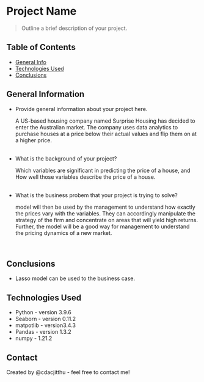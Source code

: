 # Project Name
> Outline a brief description of your project.


## Table of Contents
* [General Info](#general-information)
* [Technologies Used](#technologies-used)
* [Conclusions](#conclusions)


<!-- You can include any other section that is pertinent to your problem -->

## General Information
- Provide general information about your project here.
    <p>A US-based housing company named Surprise Housing has decided to enter the Australian market. The company uses data analytics to purchase houses at a price below their actual values and flip them on at a higher price.</p><br>
- What is the background of your project?
    <p>Which variables are significant in predicting the price of a house, and How well those variables describe the price of a house.</p><br>
- What is the business probem that your project is trying to solve?
    <p>model will then be used by the management to understand how exactly the prices vary with the variables. They can accordingly manipulate the strategy of the firm and concentrate on areas that will yield high returns. Further, the model will be a good way for management to understand the pricing dynamics of a new market.</p><br>

<!-- You don't have to answer all the questions - just the ones relevant to your project. -->

## Conclusions
 - <p>Lasso model can be used to the business case.</p>

<!-- You don't have to answer all the questions - just the ones relevant to your project. -->


## Technologies Used
- Python - version 3.9.6
- Seaborn - version 0.11.2
- matpotlib - version3.4.3
- Pandas - version 1.3.2
- numpy - 1.21.2

<!-- As the libraries versions keep on changing, it is recommended to mention the version of library used in this project -->


## Contact
Created by @cdacjitthu - feel free to contact me!

